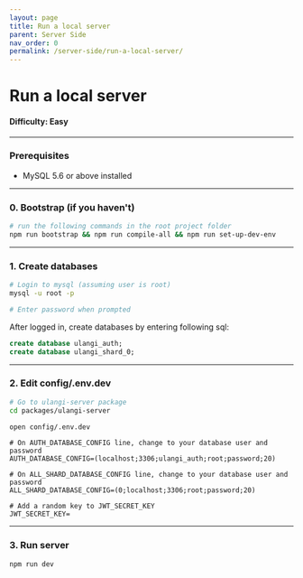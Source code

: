```yaml
---
layout: page
title: Run a local server
parent: Server Side
nav_order: 0
permalink: /server-side/run-a-local-server/
---
```


# Run a local server

#### Difficulty: Easy

---

### Prerequisites
- MySQL 5.6 or above installed

---

### 0. Bootstrap (if you haven't)
```bash
# run the following commands in the root project folder 
npm run bootstrap && npm run compile-all && npm run set-up-dev-env
```

---

### 1. Create databases
```bash
# Login to mysql (assuming user is root)
mysql -u root -p

# Enter password when prompted
```

After logged in, create databases by entering following sql:
```sql
create database ulangi_auth;
create database ulangi_shard_0;
```

---

### 2. Edit config/.env.dev
```bash
# Go to ulangi-server package
cd packages/ulangi-server

open config/.env.dev
```

```
# On AUTH_DATABASE_CONFIG line, change to your database user and password
AUTH_DATABASE_CONFIG=(localhost;3306;ulangi_auth;root;password;20)

# On ALL_SHARD_DATABASE_CONFIG line, change to your database user and password
ALL_SHARD_DATABASE_CONFIG=(0;localhost;3306;root;password;20)

# Add a random key to JWT_SECRET_KEY
JWT_SECRET_KEY=
```

---

### 3. Run server
```bash
npm run dev
```
